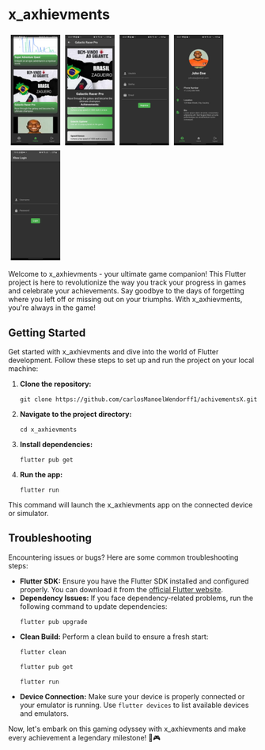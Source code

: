 <!DOCTYPE html>
<html>
  
<body>
  <h1>x_axhievments</h1>
    
  <div style="display: flex; flex-wrap: wrap;">
    <img src="WhatsApp Image 2023-09-27 at 22.28.15 (2).jpeg" alt="Image Description"  style="width: 100px; height: auto; margin: 5px;">
    <img src="WhatsApp Image 2023-09-27 at 22.28.15 (1).jpeg" alt="Image Description"  style="width: 100px; height: auto;  margin: 5px;">
    <img src="WhatsApp Image 2023-09-27 at 22.28.15.jpeg" alt="Image Description"  style="width: 100px; height: auto; margin: 5px;"><br>
    <img src="WhatsApp Image 2023-09-27 at 22.28.15 (3).jpeg" alt="Image Description"  style="width: 100px; height: auto; margin: 5px;">
    <img src="flutter_01.png" alt="Image Description" style="width: 100px; height: auto; margin: 5px;">
  </div>

  <p>Welcome to x_axhievments - your ultimate game companion! This Flutter project is here to revolutionize the way you track your progress in games and celebrate your achievements. Say goodbye to the days of forgetting where you left off or missing out on your triumphs. With x_axhievments, you're always in the game!</p>

  <h2>Getting Started</h2>

  <p>Get started with x_axhievments and dive into the world of Flutter development. Follow these steps to set up and run the project on your local machine:</p>

 <ol>
    <li>
      <p><strong>Clone the repository:</strong></p>
      <pre><code>git clone https://github.com/carlosManoelWendorff1/achivementsX.git</code></pre>
    </li>
    <li>
      <p><strong>Navigate to the project directory:</strong></p>
      <pre><code>cd x_axhievments</code></pre>
    </li>
    <li>
      <p><strong>Install dependencies:</strong></p>
      <pre><code>flutter pub get</code></pre>
    </li>
    <li>
      <p><strong>Run the app:</strong></p>
      <pre><code>flutter run</code></pre>
    </li>
  </ol>

  <p>This command will launch the x_axhievments app on the connected device or simulator.</p>

  <h2>Troubleshooting</h2>

  <p>Encountering issues or bugs? Here are some common troubleshooting steps:</p>

  <ul>
    <li><strong>Flutter SDK:</strong> Ensure you have the Flutter SDK installed and configured properly. You can download it from the <a href="https://flutter.dev/docs/get-started/install">official Flutter website</a>.</li>
    <li><strong>Dependency Issues:</strong> If you face dependency-related problems, run the following command to update dependencies:</li>
    <pre><code>flutter pub upgrade</code></pre>
    <li><strong>Clean Build:</strong> Perform a clean build to ensure a fresh start:</li>
    <pre><code>flutter clean</code></pre>
    <pre><code>flutter pub get</code></pre>
    <pre><code>flutter run</code></pre>
    <li><strong>Device Connection:</strong> Make sure your device is properly connected or your emulator is running. Use <code>flutter devices</code> to list available devices and emulators.</li>
  </ul>

  <p>Now, let's embark on this gaming odyssey with x_axhievments and make every achievement a legendary milestone! 🚀🎮</p>
</body>

</html>
